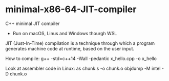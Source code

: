 # minimal-x86-64-JIT-compiler
C++ minimal JIT compiler
- Run on macOS, Linus and Windows thourgh WSL

JIT (Just-In-Time) compilation is a technique through which a program generates machine code at runtime, based on the user input.

How to compile:
g++ -std=c++14 -Wall -pedantic x_hello.cpp -o x_hello

Look at assembler code in Linux:
as chunk.s -o chunk.o
objdump -M intel -D chunk.o
